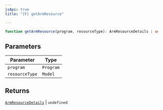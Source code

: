 ```yaml
---
jsApi: true
title: "[F] getArmResource"

---
```

```ts
function getArmResource(program, resourceType): ArmResourceDetails | undefined
```

## Parameters

| Parameter | Type |
| ------ | ------ |
| `program` | `Program` |
| `resourceType` | `Model` |

## Returns

[`ArmResourceDetails`](../interfaces/ArmResourceDetails.md) \| `undefined`
